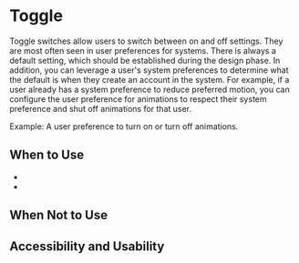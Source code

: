 # Toggle
Toggle switches allow users to switch between on and off settings. They are most often seen in user preferences for systems. There is always a default setting, which should be established during the design phase. In addition, you can leverage a user's system preferences to determine what the default is when they create an account in the system. For example, if a user already has a system preference to reduce preferred motion, you can configure the user preference for animations to respect their system preference and shut off animations for that user.

Example: A user preference to turn on or turn off animations. 

## When to Use
-  
- 

## When Not to Use

## Accessibility and Usability
